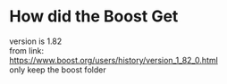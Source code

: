 # How did the Boost Get  
version is 1.82  
from link:  
https://www.boost.org/users/history/version_1_82_0.html  
only keep the boost folder  


